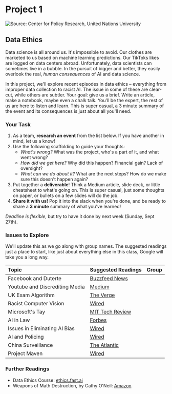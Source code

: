 
# Project 1

![Source: Center for Policy Research, United Nations University](ethical-ai.jpg)

## Data Ethics
Data science is all around us. It's impossible to avoid. Our clothes are marketed to us based on machine learning predictions. Our TikToks likes are logged on data centers abroad. Unfortunately, data scientists can sometimes live in a bubble. In the pursuit of bigger and better, they easily overlook the real, *human consequences* of AI and data science.

In this project, we'll explore recent episodes in data ethics – everything from improper data collection to racist AI. The issue in some of these are clear-cut, while others are subtler. Your goal: give us a brief. Write an article, make a notebook, maybe even a chalk talk. You'll be the expert, the rest of us are here to listen and learn. This is super casual, a 3 minute summary of the event and its consequences is just about all you'll need.

### Your Task
1. As a team, **research an event** from the list below. If you have another in mind, let us a know!
2. Use the following scaffolding to guide your thoughts: 
     *  *What's wrong?* What was the project, who's a part of it, and what went wrong? 
     *  *How did we get here?* Why did this happen? Financial gain? Lack of oversight? 
     *  *What can we do about it?* What are the next steps? How do we make sure this doesn't happen again? 
3. Put together a **deliverable**! Think a Medium article, slide deck, or little cheatsheet to what's going on. This is super casual, just some thoughts on paper, or bullets on a few slides will do the job. 
4. **Share it with us!** Pop it into the slack when you're done, and be ready to share a **3 minute** summary of what you've learned!

*Deadline is flexible*, but try to have it done by next week (Sunday, Sept 27th).

### Issues to Explore
We'll update this as we go along with group names. The suggested readings just a place to start, like just about everything else in this class, Google will take you a long way. 

|Topic|Suggested Readings|Group|
|:----|:-----------------|:----|
|Facebook and Duterte|[Buzzfeed News](https://www.buzzfeednews.com/article/daveyalba/facebook-philippines-dutertes-drug-war)| |
|Youtube and Discrediting Media|[Medium](https://medium.com/@guillaumechaslot/how-algorithms-can-learn-to-discredit-the-media-d1360157c4fa)| |
|UK Exam Algorithm|[The Verge](https://www.theverge.com/2020/8/17/21372045/uk-a-level-results-algorithm-biased-coronavirus-covid-19-pandemic-university-applications#:~:text=The%20UK%20has%20said%20that,Reuters%20and%20BBC%20News%20report.) ||
|Racist Computer Vision|[Wired](https://www.wired.com/story/best-algorithms-struggle-recognize-black-faces-equally/)||
|Microsoft's Tay|[MIT Tech Review](https://www.technologyreview.com/2018/03/27/144290/microsofts-neo-nazi-sexbot-was-a-great-lesson-for-makers-of-ai-assistants/)||
|AI in Law| [Forbes](https://www.forbes.com/sites/bernardmarr/2018/05/23/how-ai-and-machine-learning-are-transforming-law-firms-and-the-legal-sector/#1d232fc532c3)||
|Issues in Eliminating AI Bias|[Wired](https://www.theverge.com/21298762/face-depixelizer-ai-machine-learning-tool-pulse-stylegan-obama-bias)||
|AI and Policing| [Wired](https://www.forbes.com/sites/bernardmarr/2018/05/23/how-ai-and-machine-learning-are-transforming-law-firms-and-the-legal-sector/#1d232fc532c3)||
|China Surveillance|[The Atlantic](https://www.theatlantic.com/magazine/archive/2020/09/china-ai-surveillance/614197/)||
|Project Maven|[Wired](https://www.wired.com/story/inside-the-pentagons-plan-to-win-over-silicon-valleys-ai-experts/)||



### Further Readings
- Data Ethics Course: [ethics.fast.ai](https://ethics.fast.ai/)
- Weapons of Math Destruction, by Cathy O'Neil: [Amazon](https://www.amazon.com/Weapons-Math-Destruction-Increases-Inequality/dp/0553418815)

